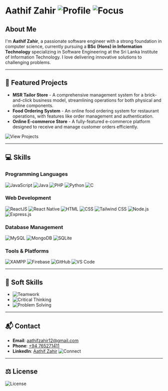 # Aathif Zahir ![Profile](https://img.shields.io/badge/Software_Engineer-Innovator-blue) ![Focus](https://img.shields.io/badge/IT_Specialization-Software_Engineering-brightgreen)

## About Me
I'm **Aathif Zahir**, a passionate software engineer with a strong foundation in computer science, currently pursuing a **BSc (Hons) in Information Technology** specializing in Software Engineering at the Sri Lanka Institute of Information Technology. I love delivering innovative solutions to challenging problems.

---

## 🚀 Featured Projects
- **MSR Tailor Store** - A comprehensive management system for a brick-and-click business model, streamlining operations for both physical and online components.
- **Food Ordering System** - An online food ordering system for restaurant operations, with features like order management and authentication.
- **Online E-commerce Store** - A fully-featured e-commerce platform designed to receive and manage customer orders efficiently.

![View Projects](https://img.shields.io/badge/Explore_More-Projects-orange)

---

## 💻 Skills

### Programming Languages
![JavaScript](https://img.shields.io/badge/Code-JavaScript-informational?logo=javascript)
![Java](https://img.shields.io/badge/Code-Java-yellow?logo=java)
![PHP](https://img.shields.io/badge/Code-PHP-blue?logo=php)
![Python](https://img.shields.io/badge/Code-Python-blueviolet?logo=python)
![C](https://img.shields.io/badge/Code-C-lightgrey?logo=c)

### Web Development
![ReactJS](https://img.shields.io/badge/Frontend-ReactJS-blue?logo=react)
![React Native](https://img.shields.io/badge/Mobile-React_Native-blue?logo=react)
![HTML](https://img.shields.io/badge/Web-HTML-red?logo=html5)
![CSS](https://img.shields.io/badge/Style-CSS-informational?logo=css3)
![Tailwind CSS](https://img.shields.io/badge/Style-TailwindCSS-9cf?logo=tailwind-css)
![Node.js](https://img.shields.io/badge/Backend-Node.js-green?logo=node.js)
![Express.js](https://img.shields.io/badge/Backend-Express.js-lightgrey?logo=express)

### Database Management
![MySQL](https://img.shields.io/badge/Database-MySQL-blue?logo=mysql)
![MongoDB](https://img.shields.io/badge/Database-MongoDB-green?logo=mongodb)
![SQLite](https://img.shields.io/badge/Database-SQLite-blue?logo=sqlite)

### Tools & Platforms
![XAMPP](https://img.shields.io/badge/Dev_Tools-XAMPP-orange?logo=xampp)
![Firebase](https://img.shields.io/badge/Tools-Firebase-yellow?logo=firebase)
![GitHub](https://img.shields.io/badge/Version_Control-GitHub-black?logo=github)
![VS Code](https://img.shields.io/badge/Code_Editor-VSCode-blue?logo=visual-studio-code)

---

## 🧠 Soft Skills
- ![Teamwork](https://img.shields.io/badge/Skill-Teamwork-blue)
- ![Critical Thinking](https://img.shields.io/badge/Skill-Critical_Thinking-green)
- ![Problem Solving](https://img.shields.io/badge/Skill-Problem_Solving-brightgreen)

---

## 📬 Contact
- **Email**: [aathifzahir12@gmail.com](mailto:aathifzahir12@gmail.com)
- **Phone**: [+94 765271411](tel:+94765271411)
- **LinkedIn**: [Aathif Zahir](https://linkedin.com/in/aathifzahir) ![Connect](https://img.shields.io/badge/LinkedIn-Connect-blue?logo=linkedin)

---

## ⚖️ License
![License](https://img.shields.io/github/license/aathifzahir/aathif-zahir-readme?color=blue&logo=github)
